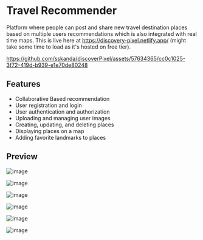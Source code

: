 # Travel Recommender
Platform where people can post and share new travel destination places based on multiple users recommendations which is also integrated with real time maps.
This is live here at https://discovery-pixel.netlify.app/ (might take some time to load as it's hosted on free tier).

https://github.com/sskanda/discoverPixel/assets/57634365/cc0c1025-3f72-419d-b939-e1e70de80248

## Features
- Collaborative Based recommendation
- User registration and login
- User authentication and authorization
- Uploading and managing user images
- Creating, updating, and deleting places
- Displaying places on a map
- Adding favorite landmarks to places

## Preview
![image](https://github.com/sskanda/discoverPixel/assets/57634365/2231c0e7-ce70-4345-a33d-83858d0335fd)

![image](https://github.com/sskanda/discoverPixel/assets/57634365/29fbd0e2-6134-4631-b29d-74dc0c1f4502)

![image](https://github.com/user-attachments/assets/e4c9b2ac-c0b7-4cc0-8f83-ececaca829ea)

![image](https://github.com/user-attachments/assets/b331ea4c-146c-4f38-9249-bf00fa7eaf86)

![image](https://github.com/sskanda/discoverPixel/assets/57634365/ed58c2a7-b9cc-4fb5-9cd0-11e2c245b25c)

![image](https://github.com/sskanda/discoverPixel/assets/57634365/5f1bd6ac-2261-45c5-b8c8-b842d480a2ad)


